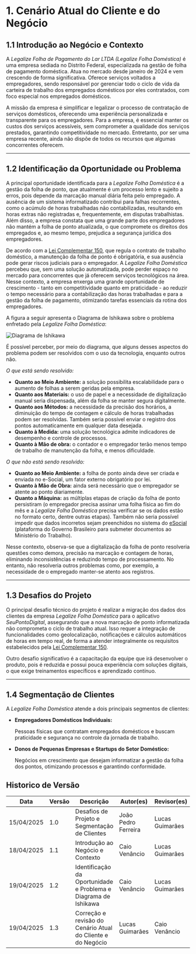 # 1. Cenário Atual do Cliente e do Negócio

## 1.1 Introdução ao Negócio e Contexto 

A *Legalize Folha de Pagamento do Lar LTDA (Legalize Folha Doméstica)* é uma empresa sediada no Distrito Federal, especializada na gestão de folha de pagamento doméstica. Atua no mercado desde janeiro de 2024 e vem crescendo de forma significativa. Oferece serviços voltados a empregadores, sendo responsável por gerenciar todo o ciclo de vida da carteira de trabalho dos empregados domésticos por eles contratados, com foco especial nos empregados domésticos.

A missão da empresa é simplificar e legalizar o processo de contratação de serviços domésticos, oferecendo uma experiência personalizada e transparente para os empregadores. Para a empresa, é essencial manter os custos dos serviços acessíveis, sem comprometer a qualidade dos serviços prestados, garantindo competitividade no mercado. Entretanto, por ser uma empresa recente, ainda não dispõe de todos os recursos que algumas concorrentes oferecem.

---

## 1.2 Identificação da Oportunidade ou Problema 

A principal oportunidade identificada para a *Legalize Folha Doméstica* é a gestão da folha de ponto, que atualmente é um processo lento e sujeito a erros, pois depende da marcação manual diária feita pelo empregado. A ausência de um sistema informatizado contribui para falhas recorrentes, como o acúmulo de horas trabalhadas não contabilizadas, resultando em horas extras não registradas e, frequentemente, em disputas trabalhistas. Além disso, a empresa constata que uma grande parte dos empregadores não mantém a folha de ponto atualizada, o que compromete os direitos dos empregados e, ao mesmo tempo, prejudica a segurança jurídica dos empregadores.

De acordo com a [Lei Complementar 150](https://www.planalto.gov.br/ccivil_03/leis/lcp/lcp150.htm), que regula o contrato de trabalho doméstico, a manutenção da folha de ponto é obrigatória, e sua ausência pode gerar riscos judiciais para o empregador. A  *Legalize Folha Doméstica* percebeu que, sem uma solução automatizada, pode perder espaço no mercado para concorrentes que já oferecem serviços tecnológicos na área. Nesse contexto, a empresa enxerga uma grande oportunidade de crescimento - tanto em competitividade quanto em praticidade - ao reduzir o tempo necessário para a contabilização das horas trabalhadas e para a gestão da folha de pagamento, otimizando tarefas essenciais da rotina dos empregadores.

A figura a seguir apresenta o Diagrama de Ishikawa sobre o problema enfretado pela *Legalize Folha Doméstica*:

![Diagrama de Ishikawa ](../assets/images/diagrama-de-ishikawa-v1.1.png)

É possível perceber, por meio do diagrama, que alguns desses aspectos do problema podem ser resolvidos com o uso da tecnologia, enquanto outros não.

*O que está sendo resolvido:*

  - **Quanto ao Meio Ambiente:** a solução possibilita escalabilidade para o aumento de folhas a serem geridas pela empresa.
  - **Quanto aos Materiais:** o uso de papel e a necessidade de digitalização manual seria dispensada, além da folha se manter segura digitalmente.
  - **Quanto aos Métodos:** a necessidade da precisão dos horários, a diminuição do tempo de contagem e cálculo de horas trabalhadas podem ser resolvidas. Também seria possível enviar o registro dos pontos automaticamente em qualquer data desejada.
  - **Quanto à Medida:** uma solução tecnológica admite indicadores de desempenho e controle de processos.
  - **Quanto à Mão de obra:** o contador e o empregador terão menos tempo de trabalho de manutenção da folha, e menos dificuldade.

*O que não está sendo resolvido:*

  - **Quanto ao Meio Ambiente:** a folha de ponto ainda deve ser criada e enviada no e-Social, um fator externo obrigatório por lei.
  - **Quanto à Mão de Obra:** ainda será necessário que o empregador se atente ao ponto diariamente.
  - **Quanto a Máquina:** as múltiplas etapas de criação da folha de ponto persistiram (o empregador precisa assinar uma folha física ao fim do mês e a *Legalize Folha Doméstica* precisa verificar se os dados estão no formato certo, dentre outras etapas). Também não seria possível impedir que dados incorretos sejam preenchidos no sistema do [eSocial](https://www.gov.br/esocial/pt-br) (plataforma do Governo Brasileiro para submeter documentos ao Ministério do Trabalho).

Nesse contexto, observa-se que a digitalização da folha de ponto resolveria questões como demora, precisão na marcação e contagem de horas, eliminando inconsistências e reduzindo tempo de processamento. No entanto, não resolveria outros problemas como, por exemplo, a necessidade de o empregado manter-se atento aos registros.

---

##  1.3 Desafios do Projeto

O principal desafio técnico do projeto é realizar a migração dos dados dos clientes da empresa *Legalize Folha Doméstica* para o aplicativo *SeuPontoDigital*, assegurando que a nova marcação de ponto informatizada não comprometa o ciclo de trabalho atual. Isso requer a integração de funcionalidades como geolocalização, notificações e cálculos automáticos de horas em tempo real, de forma a atender integralmente os requisitos estabelecidos pela [Lei Complementar 150](https://www.planalto.gov.br/ccivil_03/leis/lcp/lcp150.htm).

Outro desafio significativo é a capacitação da equipe que irá desenvolver o produto, pois é reduzida e possui pouca experiência com soluções digitais, o que exige treinamentos específicos e aprendizado contínuo.

---

## 1.4 Segmentação de Clientes 

A *Legalize Folha Doméstica* atende a dois principais segmentos de clientes:

- **Empregadores Domésticos Individuais:**

    Pessoas físicas que contratam empregados domésticos e buscam praticidade e segurança no controle da jornada de trabalho.

- **Donos de Pequenas Empresas e Startups do Setor Doméstico:**

    Negócios em crescimento que desejam informatizar a gestão da folha dos pontos, otimizando processos e garantindo conformidade.

## Historico de Versão
Data     | Versão | Descrição | Autor(es) | Revisor(es)
-------- | ------ | --------- | ----- | ---------
15/04/2025 | 1.0 | Desafios de Projeto e Segmentação de Clientes | João Pedro Ferreira  | Lucas Guimarães |
18/04/2025 | 1.1 | Introdução ao Negócio e Contexto | Caio Venâncio | Lucas Guimarães |
19/04/2025 | 1.2 | Identificação da Oportunidade e Problema e Diagrama de Ishikawa | Caio Venâncio | Lucas Guimarães|
19/04/2025 | 1.3 | Correção e revisão do Cenário Atual do Cliente e do Negócio |  Lucas Guimarães |Caio Venâncio |
